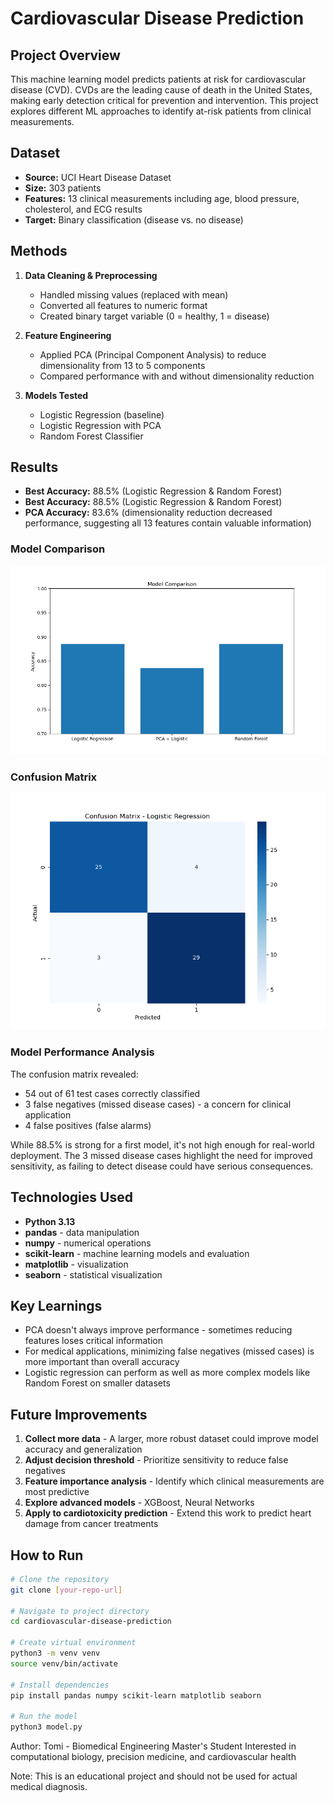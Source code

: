 # Cardiovascular Disease Prediction

## Project Overview
This machine learning model predicts patients at risk for cardiovascular disease (CVD). CVDs are the leading cause of death in the United States, making early detection critical for prevention and intervention. This project explores different ML approaches to identify at-risk patients from clinical measurements.

## Dataset
- **Source:** UCI Heart Disease Dataset
- **Size:** 303 patients
- **Features:** 13 clinical measurements including age, blood pressure, cholesterol, and ECG results
- **Target:** Binary classification (disease vs. no disease)

## Methods
1. **Data Cleaning & Preprocessing**
   - Handled missing values (replaced with mean)
   - Converted all features to numeric format
   - Created binary target variable (0 = healthy, 1 = disease)

2. **Feature Engineering**
   - Applied PCA (Principal Component Analysis) to reduce dimensionality from 13 to 5 components
   - Compared performance with and without dimensionality reduction

3. **Models Tested**
   - Logistic Regression (baseline)
   - Logistic Regression with PCA
   - Random Forest Classifier

## Results
- **Best Accuracy:** 88.5% (Logistic Regression & Random Forest)
- **Best Accuracy:** 88.5% (Logistic Regression & Random Forest)
- **PCA Accuracy:** 83.6% (dimensionality reduction decreased performance, suggesting all 13 features contain valuable information)

### Model Comparison
![Model Comparison](model_comparison.png)

### Confusion Matrix  
![Confusion Matrix](confusion_matrix.png)



### Model Performance Analysis
The confusion matrix revealed:
- 54 out of 61 test cases correctly classified
- 3 false negatives (missed disease cases) - a concern for clinical application
- 4 false positives (false alarms)

While 88.5% is strong for a first model, it's not high enough for real-world deployment. The 3 missed disease cases highlight the need for improved sensitivity, as failing to detect disease could have serious consequences.

## Technologies Used
- **Python 3.13**
- **pandas** - data manipulation
- **numpy** - numerical operations
- **scikit-learn** - machine learning models and evaluation
- **matplotlib** - visualization
- **seaborn** - statistical visualization

## Key Learnings
- PCA doesn't always improve performance - sometimes reducing features loses critical information
- For medical applications, minimizing false negatives (missed cases) is more important than overall accuracy
- Logistic regression can perform as well as more complex models like Random Forest on smaller datasets

## Future Improvements
1. **Collect more data** - A larger, more robust dataset could improve model accuracy and generalization
2. **Adjust decision threshold** - Prioritize sensitivity to reduce false negatives
3. **Feature importance analysis** - Identify which clinical measurements are most predictive
4. **Explore advanced models** - XGBoost, Neural Networks
5. **Apply to cardiotoxicity prediction** - Extend this work to predict heart damage from cancer treatments

## How to Run
```bash
# Clone the repository
git clone [your-repo-url]

# Navigate to project directory
cd cardiovascular-disease-prediction

# Create virtual environment
python3 -m venv venv
source venv/bin/activate

# Install dependencies
pip install pandas numpy scikit-learn matplotlib seaborn

# Run the model
python3 model.py
```

Author: 
Tomi - Biomedical Engineering Master's Student
Interested in computational biology, precision medicine, and cardiovascular health

Note: This is an educational project and should not be used for actual medical diagnosis.